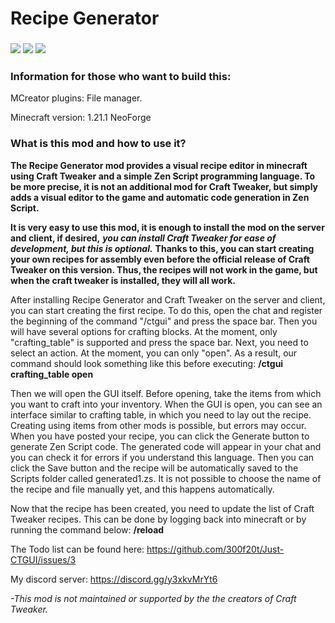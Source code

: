 # Recipe Generator
### [**![](https://cdn.jsdelivr.net/npm/@intergrav/devins-badges@3.2.0/assets/cozy/requires/fabric-api_vector.svg)**](https://www.curseforge.com/minecraft/mc-mods/fabric-api) [**![](https://cdn.jsdelivr.net/npm/@intergrav/devins-badges@3.2.0/assets/cozy/available/modrinth_vector.svg)**](https://modrinth.com/mod/just-ctgui) [**![](https://cdn.jsdelivr.net/npm/@intergrav/devins-badges@3.2.0/assets/cozy/available/curseforge_vector.svg)**](https://www.curseforge.com/minecraft/mc-mods/just-ctgui)

### **Information for those who want to build this:**

MCreator plugins: File manager.

Minecraft version: 1.21.1 NeoForge

### **What is this mod and how to use it?**

**The Recipe Generator mod provides a visual recipe editor in minecraft using Craft Tweaker and a simple Zen Script programming language. To be more precise, it is not an additional mod for Craft Tweaker, but simply adds a visual editor to the game and automatic code generation in Zen Script.**

**It is very easy to use this mod, it is enough to install the mod on the server and client, if desired,** _**you can install Craft Tweaker for ease of development, but this is optional.**_ **Thanks to this, you can start creating your own recipes for assembly even before the official release of Craft Tweaker on this version. Thus, the recipes will not work in the game, but when the craft tweaker is installed, they will all work.**

After installing Recipe Generator and Craft Tweaker on the server and client, you can start creating the first recipe. To do this, open the chat and register the beginning of the command "/ctgui" and press the space bar. Then you will have several options for crafting blocks. At the moment, only "crafting\_table" is supported and press the space bar. Next, you need to select an action. At the moment, you can only "open". As a result, our command should look something like this before executing: **/ctgui crafting\_table open**

Then we will open the GUI itself. Before opening, take the items from which you want to craft into your inventory. When the GUI is open, you can see an interface similar to crafting table, in which you need to lay out the recipe. Creating using items from other mods is possible, but errors may occur. When you have posted your recipe, you can click the Generate button to generate Zen Script code. The generated code will appear in your chat and you can check it for errors if you understand this language. Then you can click the Save button and the recipe will be automatically saved to the Scripts folder called generated1.zs. It is not possible to choose the name of the recipe and file manually yet, and this happens automatically.

Now that the recipe has been created, you need to update the list of Craft Tweaker recipes. This can be done by logging back into minecraft or by running the command below: **/reload**

The Todo list can be found here: https://github.com/300f20t/Just-CTGUI/issues/3

My discord server: https://discord.gg/y3xkvMrYt6

*-This mod is not maintained or supported by the the creators of  Craft Tweaker.*
